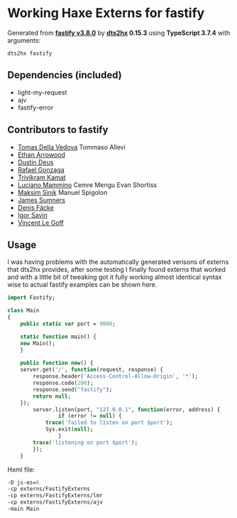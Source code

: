 # Working Haxe Externs for fastify

Generated from **[fastify v3.8.0](https://www.fastify.io/)** by **[dts2hx](https://github.com/haxiomic/dts2hx) 0.15.3** using **TypeScript 3.7.4** with arguments:

	dts2hx fastify

## Dependencies (included)
- light-my-request
- ajv
- fastify-error

## Contributors to fastify
- [Tomas Della Vedova](http://delved.org)
Tommaso Allevi
- [Ethan Arrowood](https://github.com/Ethan-Arrowood)
- [Dustin Deus](http://starptech.de)
- [Rafael Gonzaga](https://github.com/rafaelgss)
- [Trivikram Kamat](http://trivikr.github.io)
- [Luciano Mammino](https://loige.co)
Cemre Mengu
Evan Shortiss
- [Maksim Sinik](https://maksim.dev)
Manuel Spigolon
- [James Sumners](https://james.sumners.info)
- [Denis Fäcke](https://github.com/SerayaEryn)
- [Igor Savin](https://github.com/kibertoad)
- [Vincent Le Goff](https://github.com/zekth)
## Usage
I was having problems with the automatically generated verisons of externs that dts2hx provides, after some testing I finally found externs that worked and with a little bit of tweaking got it fully working almost identical syntax wise to actual fastify examples can be shown here. 
```Haxe
import Fastify; 

class Main
{
    public static var port = 9000;

    static function main() {
	new Main();
    }
    
    public function new() { 
	server.get('/', function(request, response) {
		response.header('Access-Control-Allow-Origin', '*');
		response.code(200); 
		response.send("fastify"); 
		return null; 
	});
    	server.listen(port, "127.0.0.1", function(error, address) {
            	if (error != null) {
			trace('failed to listen on port $port'); 
			Sys.exit(null);
            	}
		trace('listening on port $port'); 
        }); 
    }
```
Hxml file: 
```Haxe
-D js-es=6
-cp externs/FastifyExterns
-cp externs/FastifyExterns/lmr
-cp externs/FastifyExterns/ajv
-main Main
```

